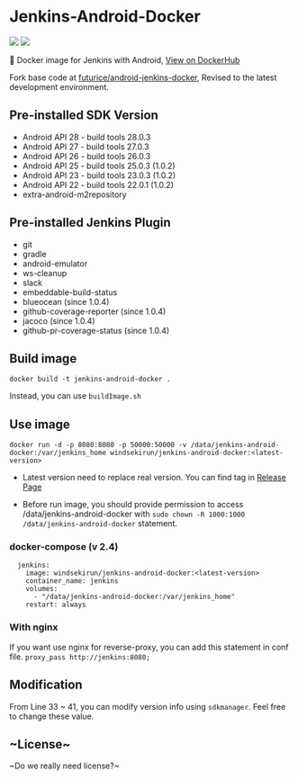 # Jenkins-Android-Docker
[![](https://images.microbadger.com/badges/image/windsekirun/jenkins-android-docker.svg)](https://microbadger.com/images/windsekirun/jenkins-android-docker "Get your own image badge on microbadger.com") [![](https://images.microbadger.com/badges/version/windsekirun/jenkins-android-docker.svg)](https://microbadger.com/images/windsekirun/jenkins-android-docker "Get your own version badge on microbadger.com") 

🐳 Docker image for Jenkins with Android, [View on DockerHub](https://hub.docker.com/r/windsekirun/jenkins-android-docker)

Fork base code at [futurice/android-jenkins-docker](https://github.com/futurice/android-jenkins-docker), Revised to the latest development environment.

## Pre-installed SDK Version
 * Android API 28 - build tools 28.0.3
 * Android API 27 - build tools 27.0.3
 * Android API 26 - build tools 26.0.3
 * Android API 25 - build tools 25.0.3 (1.0.2)
 * Android API 23 - build tools 23.0.3 (1.0.2)
 * Android API 22 - build tools 22.0.1 (1.0.2)
 * extra-android-m2repository
 
## Pre-installed Jenkins Plugin
  * git
  * gradle
  * android-emulator
  * ws-cleanup
  * slack
  * embeddable-build-status
  * blueocean (since 1.0.4)
  * github-coverage-reporter (since 1.0.4)
  * jacoco (since 1.0.4)
  * github-pr-coverage-status (since 1.0.4)
  
## Build image
```docker build -t jenkins-android-docker .```

Instead, you can use `buildImage.sh`

## Use image
```docker run -d -p 8080:8080 -p 50000:50000 -v /data/jenkins-android-docker:/var/jenkins_home windsekirun/jenkins-android-docker:<latest-version>```

 - Latest version need to replace real version. You can find tag in [Release Page](https://github.com/WindSekirun/Jenkins-Android-Docker/releases)

 - Before run image, you should provide permission to access /data/jenkins-android-docker with ```sudo chown -R 1000:1000 /data/jenkins-android-docker``` statement.

### docker-compose (v 2.4)
```
  jenkins:
    image: windsekirun/jenkins-android-docker:<latest-version>
    container_name: jenkins
    volumes:
      - "/data/jenkins-android-docker:/var/jenkins_home"
    restart: always
```

### With nginx
If you want use nginx for reverse-proxy, you can add this statement in conf file.
```proxy_pass http://jenkins:8080;```

## Modification
 From Line 33 ~ 41, you can modify version info using `sdkmanager`. Feel free to change these value.
 
## ~License~
 ~Do we really need license?~
